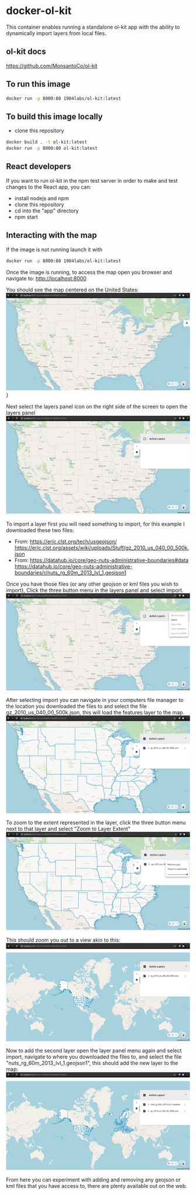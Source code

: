 # docker-ol-kit

This container enables running a standalone ol-kit app with the ability to dynamically import layers from local files.  

## ol-kit docs

<https://github.com/MonsantoCo/ol-kit>  

## To run this image  

```bash
docker run -p 8000:80 1904labs/ol-kit:latest  
```

## To build this image locally

- clone this repository  

```bash
docker build . -t ol-kit:latest  
docker run -p 8000:80 ol-kit:latest  
```

## React developers

If you want to run ol-kit in the npm test server in order to make and test  changes to the React app, you can:  

- install nodejs and npm  
- clone this repository  
- cd into the "app" directory  
- npm start  

## Interacting with the map

If the image is not running launch it with  

```bash
docker run -p 8000:80 1904labs/ol-kit:latest  
```

Once the image is running, to access the map open you browser and navigate to:
<http://localhost:8000>

You should see the map centered on the United States:  
![initial](https://raw.githubusercontent.com/1904labs/docker-ol-kit/master/images/initial.png)<!-- .element style="max-width: 100%;" -->}

 Next select the layers panel icon on the right side of the screen to open the layers panel  
![panel open](https://raw.githubusercontent.com/1904labs/docker-ol-kit/master/images/panelopen.png)<!-- .element style="max-width: 100%;" -->

 To import a layer first you will need something to import, for this example I downloaded these two files:  

- From: <https://eric.clst.org/tech/usgeojson/>
  <https://eric.clst.org/assets/wiki/uploads/Stuff/gz_2010_us_040_00_500k.json>  
- From: <https://datahub.io/core/geo-nuts-administrative-boundaries#data>
  <https://datahub.io/core/geo-nuts-administrative-boundaries/r/nuts_rg_60m_2013_lvl_1.geojson1>  

Once you have those files (or any other geojson or kml files you wish to import), Click the three button menu in the layers panel and select import.  
![menu open](https://raw.githubusercontent.com/1904labs/docker-ol-kit/master/images/menuopen.png)<!-- .element style="max-width: 100%;" -->  

After selecting import you can navigate in your computers file manager to the location you downloaded the files to and select the file gz_2010_us_040_00_500k.json, this will load the features layer to the map.  
![loaded1](https://raw.githubusercontent.com/1904labs/docker-ol-kit/master/images/loaded1.png)<!-- .element style="max-width: 100%;" -->  

To zoom to the extent represented in the layer, click the three button menu next to that layer and select "Zoom to Layer Extent"  
![zoom select](https://raw.githubusercontent.com/1904labs/docker-ol-kit/master/images/zoomselect.png)<!-- .element style="max-width: 100%;" -->  

This should zoom you out to a view akin to this:  
![zoomed](https://raw.githubusercontent.com/1904labs/docker-ol-kit/master/images/zoomed.png)<!-- .element style="max-width: 100%;" -->  

Now to add the second layer open the layer panel menu again and select import, navigate to where you downloaded the files to, and select the file "nuts_rg_60m_2013_lvl_1.geojson1", this should add the new layer to the map:  
![loaded2](https://raw.githubusercontent.com/1904labs/docker-ol-kit/master/images/loaded2.png)<!-- .element style="max-width: 100%;" -->  

From here you can experiment with adding and removing any geojson or kml files that you have access to, there are plenty available out on the web.  
